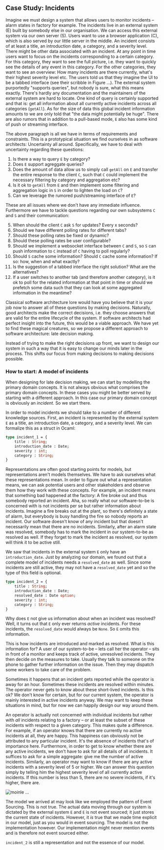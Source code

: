 ## Case Study: Incidents

Imagine we must design a system that allows users to monitor incidents
– alarm states in factory for example. The incidents live in an
external system (E) built by somebody else in our organisation. We can
access this external system via our own server (S). Users want to use
a browser application (C), which is also served by our little server
in the middle. An incident consists of at least a title, an
introduction date, a category, and a severity level. There might be
other data associated with an incident. At any point in time users
want to focus on the incidents corresponding to a certain
category. For this category, they want to see the full picture,
i.e. they want to quickly see the details of any event in this
category. For the other categories, they want to see an overview: How
many incidents are there currently, what's their highest severity
level etc. The users told us that they imagine the UI to be a tabbed
interface (see their scribble in Figure ...). The external system
purportedly "supports queries", but nobody is sure, what this means
exactly. There's hardly any documentation and the maintainers of the
external system are hard to locate. One kind of query is certainly
supported and that is: get all information about all currently active
incidents across all categories (`getAll`). As for the size of data
this global incident information amounts to we are only told that "the
data might potentially be huge". There are also rumors that in
addition to a pull-based mode, `E` also has some kind of push or
streaming interface.

The above paragraph is all we have in terms of requirements and
constraints. This is a prototypical situation we find ourselves in as
software architects: Uncertainty all around. Specifically, we have to
deal with uncertainty regarding these questions:

1. Is there a way to query `E` by category?
2. Does `E` support agreggate queries?
3. Does the amount of data allow us to simply call `getAll` on `E` and
   transfer the entire response to the client `C`, such that `C` could
   implement the necessary filtering by category and aggregation etc?
3. Is it ok to `getAll` from `E` and then implement some filtering and
   aggregation logic in `S` in order to lighten the load on `C`?
4. Can we leverage the rumored push/streaming interface of `E`?

These are all issues where we don't have any immediate influence.
Furthermore we have to tackle questions regarding our own subsystems
`C` and `S` and their communication:

5. When should the client `C` ask `S` for updates? Every x seconds?
6. Should we have different polling rates for different tabs?
7. Should these polling rates be fixed or dynamic?
8. Should these polling rates be user configurable?
7. Should we implement a websocket interface between `C` and `S`, so
   `S` can push information to `C` instead of `C` having to poll
   regularly?
8. Should `S` cache some information? Should `C` cache some
   information? If so: how, when and what exactly?
9. Is the suggestion of a tabbed interface the right solution? What
   are the alternatives?
10. If a user switches to another tab (and therefore another
    category), is it ok to poll for the related information at that
    point in time or should we prefetch some data such that
    they can look at some aggregated information in the meantime?

Classical software architecture lore would have you believe that it is
your job now to answer all of these questions by making
decisions. Naturally, good architects make the correct decisions,
i.e. they choose answers that are valid for the entire lifecycle of
the system. If software architects had perfect insight into the
future, this would be a viable approach. We have yet to find these
magical creatures, so we propose a different approach to software
architecture: late decision making.

Instead of trying to make the right decisions up front, we want to
design our system in such a way that it is easy to change our minds
later in the process. This shifts our focus from making decisions to
making decisions possible.

### How to start: A model of incidents

When designing for late decision making, we can start by modelling the
primary domain concepts. It is not always obvious what comprises the
primary domain concepts. In these cases you might be better served by
starting with a different approach. In this case our primary domain
concept is obviously an _incident._ So we start there.

In order to model incidents we should take to a number of different
knowledge sources. First, an incident is represented by the external
system `E` as a title, an introduction date, a category, and a
severity level. We can formalize this as a struct in Ocaml:

```ocaml
type incident_1 = {
    title : String;
    introduction_date : Date;
    severity : int;
    category : String;
}
```

Representations are often good starting points for models, but
representations aren't models themselves. We have to ask ourselves
what these representations mean. In order to figure out what a
representation means, we can ask potential users and other
stakeholders and observe them how they work with these concepts. For
example, an incident means that something bad happened at the factory:
A fire broke out and thus somebody reported an incident. Aha, so
really what our software-to-be is concerned with is not incidents per
se but rather information about incidents. Imagine a fire breaks out
at the plant, so there's definitely a state of alarm, but everybody is
busy handling the fire so nobody reports an incident. Our software
doesn't know of any incident but that doesn't necessarily mean that
there are no incidents. Similarly, after an alarm state was resolved,
somebody has to mark the incident in our system-to-be as resolved as
well. If they forget to mark the incident as resolved, our system will
think it to be active still.

We saw that incidents in the external system `E` only have an
`introduction_date`. Just by analyzing our domain, we found out that a
complete model of incidents needs a `resolved_date` as well. Since
some incidents are still active, they may not have a `resolved_date`
yet and so the type of this field is optional.

```ocaml
type incident_2 = {
    title : String;
    introduction_date : Date;
    resolved_date : Date option;
    severity : int;
    category : String;
}
```

Why does `E` not give us information about when an incident was
resolved? Well, it turns out that `E` only ever returns _active_
incidents. For these incidents, the `resolved_date` would always be
`None`. So `E` omits this information.

This is how incidents are introduced and marked as resolved. What is
this information for? A user of our system-to-be – lets call her the
operator – sits in front of a monitor and keeps track of active,
unresolved incidents. They then decide on the measures to
take. Usually they talk to someone on the phone to gather further
information on the issue. Then they may dispatch some workers to take
care of the problem.

Sometimes it happens that an incident gets reported while the operator
is away for an hour. Sometimes these incidents are resolved within
minutes. The operator never gets to know about these short-lived
incidents. Is this ok? We don't know for certain, but for our current
system, the operator is mainly interested in active incidents
anyway. We may want to keep these situations in mind, but for now we
can happily design our way around them.

An operator is actually not concerned with individual incidents but
rather with _all_ incidents relating to a factory – or at least the
subset of these incidents with respect to a given category. This makes
quite a difference. For example, if an operator knows that there are
currently no active incidents at all, they are happy. This happiness
can obviously not be attributed to any particular incident. It's the
absence of incidents that's of importance here. Furthermore, in order
to get to know whether there are any active incidents, we don't have
to ask for all details of all incidents. It suffices to ask for a
simple aggregate: give me the number of active incidents. Similarly,
an operator may want to know if there are any active incidents with a
severity level of 5 or higher. We can answer this question simply by
telling him the highest severity level of all currently active
incidents. If this number is less than 5, there are no severe
incidents, if it's higher, there are.

![moinle](/logo.jpeg)
...

The model we arrived at may look like we employed the pattern of Event
Sourcing. This is not true. The actual data moving through our system
is dictated by the external system `E` and `E` is not event sourced;
it just stores the current state of incidents. However, it _is_ true
that we made time explicit in our model, just as you would in event
sourcing. The model is not the implementation however. Our
implementation might never mention events and is therefore not event
sourced either.

`incident_2` is still a representation and not the essence of our model.
